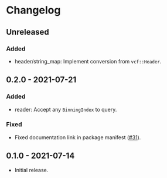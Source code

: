 # Changelog

## Unreleased

### Added

  * header/string_map: Implement conversion from `vcf::Header`.

## 0.2.0 - 2021-07-21

### Added

  * reader: Accept any `BinningIndex` to query.

### Fixed

  * Fixed documentation link in package manifest ([#31]).

[#31]: https://github.com/zaeleus/noodles/issues/31

## 0.1.0 - 2021-07-14

  * Initial release.
